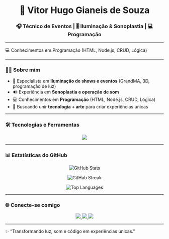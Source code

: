 <!-- Futuristic GitHub Profile - Vitor Hugo Gianeis de Souza -->

<h1 align="center">🚀 Vitor Hugo Gianeis de Souza</h1>
<h3 align="center">🎧 Técnico de Eventos | 🎚️ Iluminação & Sonoplastia | 💻 Programação</h3>

---

<p align="center">
 
💻 Conhecimentos em Programação (HTML, Node.js, CRUD, Lógica)

</p>

---

### 👨‍💻 Sobre mim
- 🔦 Especialista em **Iluminação de shows e eventos** (GrandMA, 3D, programação de luz)  
- 🔊 Experiência em **Sonoplastia e operação de som**  
- 💻 Conhecimentos em **Programação** (HTML, Node.js, CRUD, Lógica)  
- 🎯 Buscando unir **tecnologia + arte** para criar experiências únicas  

---

### 🛠️ Tecnologias e Ferramentas
<p align="center">
  <img src="https://skillicons.dev/icons?i=html,js,nodejs,github,vscode,discord" />
</p>

---

### 📊 Estatísticas do GitHub
<p align="center">
  <img src="https://github-readme-stats.vercel.app/api?username=vitorgianeis&show_icons=true&theme=tokyonight&hide_border=true" alt="GitHub Stats" />
</p>

<p align="center">
  <img src="https://github-readme-streak-stats.herokuapp.com?user=vitorgianeis&theme=tokyonight&hide_border=true" alt="GitHub Streak" />
</p>

<p align="center">
  <img src="https://github-readme-stats.vercel.app/api/top-langs/?username=vitorgianeis&layout=compact&theme=tokyonight&hide_border=true" alt="Top Languages" />
</p>

---

### 🌐 Conecte-se comigo
<p align="center">
  <a href="https://www.linkedin.com/in/vitorgianeis/" target="_blank">
    <img src="https://img.shields.io/badge/LinkedIn-0e76a8?style=for-the-badge&logo=linkedin&logoColor=white" />
  </a>
  <a href="https://mail.google.com/mail/u/0/?tab=rm&ogbl#inbox?compose=CllgCJfrLZgpsrVxbdLvfQBTTZlKTFjbZbHhrcmmVBprNnbNlljsjmnthbXHXhpRxhgQJVvGwkg">
    <img src="https://img.shields.io/badge/Email-D14836?style=for-the-badge&logo=gmail&logoColor=white" />
  </a>
  <a href="https://www.instagram.com/vitor_gianeis/" target="_blank">
    <img src="https://img.shields.io/badge/Instagram-%23E4405F?style=for-the-badge&logo=instagram&logoColor=white" />
  </a>
</p>

---

✨ “Transformando luz, som e código em experiências únicas.”  

